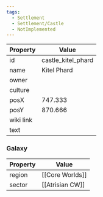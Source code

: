 ```yaml
---
tags:
  - Settlement
  - Settlement/Castle
  - NotImplemented
---
```


| Property  | Value              |
| --------- | ------------------ |
| id        | castle_kitel_phard |
| name      | Kitel Phard        |
| owner     |                    |
| culture   |                    |
| posX      | 747.333            |
| posY      | 870.666            |
| wiki link |                    |
| text      |                    |

### Galaxy
| Property | Value           |
| -------- | --------------- |
| region   | [[Core Worlds]] |
| sector   | [[Atrisian CW]] |
